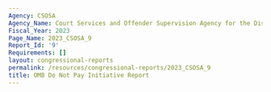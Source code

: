 ```yaml
---
Agency: CSOSA
Agency_Name: Court Services and Offender Supervision Agency for the District of Columbia
Fiscal_Year: 2023
Page_Name: 2023_CSOSA_9
Report_Id: '9'
Requirements: []
layout: congressional-reports
permalink: /resources/congressional-reports/2023_CSOSA_9
title: OMB Do Not Pay Initiative Report
---
```

